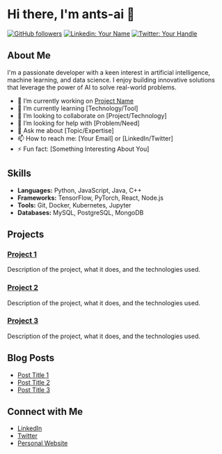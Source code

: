 # Hi there, I'm ants-ai 👋

[![GitHub followers](https://img.shields.io/github/followers/ants-ai?label=Follow&style=social)](https://github.com/ants-ai)
[![Linkedin: Your Name](https://img.shields.io/badge/-YourName-blue?style=flat-square&logo=Linkedin&logoColor=white&link=https://www.linkedin.com/in/yourname/)](https://www.linkedin.com/in/yourname/)
[![Twitter: Your Handle](https://img.shields.io/twitter/follow/YourHandle?style=social)](https://twitter.com/YourHandle)

## About Me

I'm a passionate developer with a keen interest in artificial intelligence, machine learning, and data science. I enjoy building innovative solutions that leverage the power of AI to solve real-world problems.

- 🔭 I’m currently working on [Project Name](https://github.com/ants-ai/project-name)
- 🌱 I’m currently learning [Technology/Tool]
- 👯 I’m looking to collaborate on [Project/Technology]
- 🤔 I’m looking for help with [Problem/Need]
- 💬 Ask me about [Topic/Expertise]
- 📫 How to reach me: [Your Email] or [LinkedIn/Twitter]
- ⚡ Fun fact: [Something Interesting About You]

## Skills

- **Languages:** Python, JavaScript, Java, C++
- **Frameworks:** TensorFlow, PyTorch, React, Node.js
- **Tools:** Git, Docker, Kubernetes, Jupyter
- **Databases:** MySQL, PostgreSQL, MongoDB

## Projects

### [Project 1](https://github.com/ants-ai/project1)
Description of the project, what it does, and the technologies used.

### [Project 2](https://github.com/ants-ai/project2)
Description of the project, what it does, and the technologies used.

### [Project 3](https://github.com/ants-ai/project3)
Description of the project, what it does, and the technologies used.

## Blog Posts

- [Post Title 1](https://yourblog.com/post1)
- [Post Title 2](https://yourblog.com/post2)
- [Post Title 3](https://yourblog.com/post3)

## Connect with Me

- [LinkedIn](https://www.linkedin.com/in/yourname/)
- [Twitter](https://twitter.com/YourHandle)
- [Personal Website](https://yourwebsite.com)
